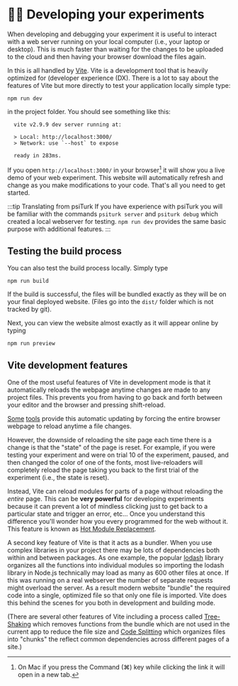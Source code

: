 # :woman_technologist: Developing your experiments

When developing and debugging your experiment it is useful to interact with a web server running on your local computer (i.e., your laptop or desktop).  This is much faster than waiting for the changes to be uploaded to the cloud and then having your browser download the files again.



In <SmileText/> this is all handled by [Vite](https://vitejs.dev).  Vite is a development tool that is heavily optimized for (developer experience (DX).  There is a lot to say about the features of Vite but more directly to test your application locally simple type:

`npm run dev`

in the project folder.  You should see something like this:

```
  vite v2.9.9 dev server running at:

  > Local: http://localhost:3000/
  > Network: use `--host` to expose

  ready in 283ms.
```

If you open `http://localhost:3000/` in your browser[^mac] it will show you a live demo of your web experiment.  This website will automatically refresh and change as you make modifications to your code.  That's all you need to get started.

[^mac]: On Mac if you press the Command (⌘)  key while clicking the link it will open in a new tab.

:::tip Translating from psiTurk
If you have experience with psiTurk you will be familiar with the commands `psiturk server`
and `psiturk debug` which created a local webserver for testing.  `npm run dev` provides the same basic purpose with additional features.
:::

## Testing the build process
You can also test the build process locally.  Simply type

```
npm run build
```

If the build is successful, the files will be bundled exactly as they will be on your final deployed website. (Files go into the `dist/` folder which is not tracked by git).

Next, you can view the website almost exactly as it will appear online by typing

```
npm run preview
```

## Vite development features

One of the most useful features of Vite in development mode is that it automatically reloads the webpage anytime changes are made to any project files.  This prevents you from having to go back and forth between your editor and the browser and pressing shift-reload.

[Some](https://marketplace.visualstudio.com/items?itemName=ziishaned.livereload) [tools](https://marketplace.visualstudio.com/items?itemName=ritwickdey.LiveServer) provide this automatic updating by forcing the entire browser webpage to reload anytime a file changes.  

However, the downside of reloading the site page each time there is a change is that the "state" of the page is reset.  For example, if you were testing your experiment and were on trial 10 of the experiment, paused, and then changed the color of one of the fonts, most live-reloaders will completely reload the page taking you back to the first trial of the experiment (i.e., the state is reset).

Instead, Vite can reload modules for parts of a page without reloading the *entire* page.   This can be **very powerful** for developing experiments because it can prevent a lot of mindless clicking just to get back to a particular state and trigger an error, etc...  Once you understand this difference you'll wonder how you every programmed for the web without it.  This feature is known as [Hot Module Replacement](https://vitejs.dev/guide/features.html#hot-module-replacement).  


A second key feature of Vite is that it acts as a bundler.  When you use complex libraries in your project there may be lots of dependencies both within and between packages.  As one example, the popular [lodash](https://lodash.com) library organizes all the functions into individual modules so importing the lodash library in Node.js technically may load as many as 600 other files at once.  If this was running on a real webserver the number of separate requests might overload the server.  As a result modern website "bundle" the required code into a single, optimized file so that only one file is imported.  Vite does this behind the scenes for you both in development and building mode.

(There are several other features of Vite including a process called [Tree-Shaking](https://developer.mozilla.org/en-US/docs/Glossary/Tree_shaking) which removes functions from the bundle which are not used in the current app to reduce the file size and [Code Splitting](https://developer.mozilla.org/en-US/docs/Glossary/Code_splitting) which organizes files into "chunks" the reflect common dependencies across different pages of a site.)



